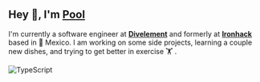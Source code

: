<h2>Hey 👋, I'm <a href="https://www.linkedin.com/in/poolortega/">Pool</a></h2>
<p>I'm currently a software engineer at <strong><a href="https://divelement.io/es/">Divelement</a></strong> and formerly at <strong><a href="https://www.ironhack.com/en/mexico-city">Ironhack</a></strong> based in 🌁 Mexico. I am working on some side projects, learning a couple new dishes, and trying to get better in exercise 🏋️ .</p>

![TypeScript](https://img.shields.io/badge/typescript-%23007ACC.svg?style=for-the-badge&logo=typescript&logoColor=white)
